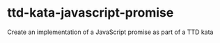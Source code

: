 # ttd-kata-javascript-promise
Create an implementation of a JavaScript promise as part of a TTD kata
